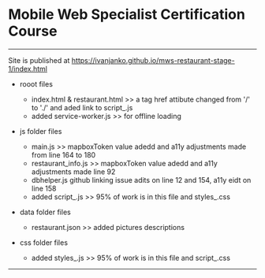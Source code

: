 # Mobile Web Specialist Certification Course
---
Site is published at https://ivanjanko.github.io/mws-restaurant-stage-1/index.html

* rooot files
  * index.html & restaurant.html >> a tag href attibute changed from '/' to './' and aded link to script_.js
  * added service-worker.js >> for offline loading

* js folder files
  * main.js >> mapboxToken value adedd and a11y adjustments made from line 164 to 180
  * restaurant_info.js  >> mapboxToken value adedd and a11y adjustments made line 92
  * dbhelper.js github linking issue adits on line 12 and 154, a11y eidt on line 158
  * added script_.js >> 95% of work is in this file and styles_.css

* data folder files
  * restaurant.json >> added pictures descriptions

* css folder files
  * added styles_.js >> 95% of work is in this file and script_.css

---